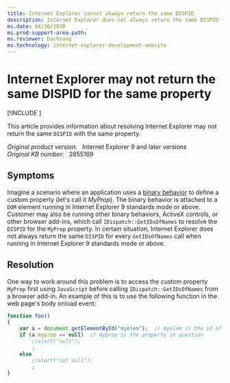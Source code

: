 ```yaml
---
title: Internet Explorer cannot always return the same DISPID
description: Internet Explorer does not always return the same DISPID for every GetIDsOfNames call when running in Internet Explorer 9 Standards Mode or above.
ms.date: 04/20/2020
ms.prod-support-area-path: 
ms.reviewer: bachoang
ms.technology: internet-explorer-development-website
---
```

# Internet Explorer may not return the same DISPID for the same property

[!INCLUDE [](../../../includes/browsers-important.md)]

This article provides information about resolving Internet Explorer may not return the same `DISPID` with the same property.

_Original product version:_ &nbsp; Internet Explorer 9 and later versions  
_Original KB number:_ &nbsp; 2855169

## Symptoms

Imagine a scenario where an application uses a [binary behavior](/previous-versions/windows/internet-explorer/ie-developer/platform-apis/aa744098(v=vs.85)) to define a custom property (let's call it *MyProp*). The binary behavior is attached to a `DOM` element running in Internet Explorer 9 standards mode or above. Customer may also be running other binary behaviors, ActiveX controls, or other browser add-ins, which call `IDispatch::GetIDsOfNames` to resolve the `DISPID` for the `MyProp` property. In certain situation, Internet Explorer does not always return the same `DISPID` for every `GetIDsOfNames` call when running in Internet Explorer 9 standards mode or above.

## Resolution

One way to work around this problem is to access the custom property `MyProp` first using `JavaScript` before calling `IDispatch::GetIDsOfNames` from a browser add-in. An example of this is to use the following function in the web page's body onload event:

```js
function foo()
{
    var a = document.getElementById("myelem");  // myelem is the id of the element which has the attached binary behavior
    if (a.myprop == null)  // myprop is the property in question
        //alert("null");
        ;
    else
        //alert("not null");
        ;
}
```
